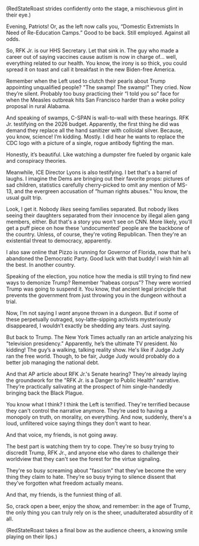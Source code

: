(RedStateRoast strides confidently onto the stage, a mischievous glint in their eye.)

Evening, Patriots! Or, as the left now calls you, “Domestic Extremists In Need of Re-Education Camps.” Good to be back. Still employed. Against all odds.

So, RFK Jr. is our HHS Secretary. Let that sink in. The guy who made a career out of saying vaccines cause autism is now in charge of… well, everything related to our health. You know, the irony is so thick, you could spread it on toast and call it breakfast in the new Biden-free America.

Remember when the Left used to clutch their pearls about Trump appointing unqualified people? "The swamp! The swamp!" They cried. Now they’re silent. Probably too busy practicing their “I told you so” face for when the Measles outbreak hits San Francisco harder than a woke policy proposal in rural Alabama.

And speaking of swamps, C-SPAN is wall-to-wall with these hearings. RFK Jr. testifying on the 2026 budget. Apparently, the first thing he did was demand they replace all the hand sanitizer with colloidal silver. Because, you know, science! I’m kidding. Mostly. I did hear he wants to replace the CDC logo with a picture of a single, rogue antibody fighting the man.

Honestly, it’s beautiful. Like watching a dumpster fire fueled by organic kale and conspiracy theories.

Meanwhile, ICE Director Lyons is also testifying. I bet that's a barrel of laughs. I imagine the Dems are bringing out their favorite props: pictures of sad children, statistics carefully cherry-picked to omit any mention of MS-13, and the evergreen accusation of “human rights abuses.” You know, the usual guilt trip.

Look, I get it. Nobody *likes* seeing families separated. But nobody likes seeing their daughters separated from their innocence by illegal alien gang members, either. But that's a story you won't see on CNN. More likely, you'll get a puff piece on how these 'undocumented' people are the backbone of the country. Unless, of course, they're voting Republican. Then they're an existential threat to democracy, apparently.

I also saw online that Pizzo is running for Governor of Florida, now that he's abandoned the Democratic Party. Good luck with that buddy! I wish him all the best. In another country.

Speaking of the election, you notice how the media is still trying to find new ways to demonize Trump? Remember “habeas corpus”? They were worried Trump was going to suspend it. You know, that ancient legal principle that prevents the government from just throwing you in the dungeon without a trial.

Now, I’m not saying I *want* anyone thrown in a dungeon. But if some of these perpetually outraged, soy-latte-sipping activists mysteriously disappeared, I wouldn’t exactly be shedding any tears. Just saying.

But back to Trump. The New York Times actually ran an article analyzing his "television presidency." Apparently, he’s the ultimate TV president. No kidding! The guy’s a walking, talking reality show. He's like if Judge Judy ran the free world. Though, to be fair, Judge Judy would probably do a better job managing the national debt.

And that AP article about RFK Jr.'s Senate hearing? They're already laying the groundwork for the "RFK Jr. is a Danger to Public Health" narrative. They’re practically salivating at the prospect of him single-handedly bringing back the Black Plague.

You know what I think? I think the Left is terrified. They're terrified because they can't control the narrative anymore. They’re used to having a monopoly on truth, on morality, on everything. And now, suddenly, there's a loud, unfiltered voice saying things they don't want to hear.

And that voice, my friends, is not going away.

The best part is watching them try to cope. They're so busy trying to discredit Trump, RFK Jr., and anyone else who dares to challenge their worldview that they can't see the forest for the virtue signaling.

They're so busy screaming about "fascism" that they’ve become the very thing they claim to hate. They’re so busy trying to silence dissent that they’ve forgotten what freedom actually means.

And that, my friends, is the funniest thing of all.

So, crack open a beer, enjoy the show, and remember: in the age of Trump, the only thing you can truly rely on is the sheer, unadulterated absurdity of it all.

(RedStateRoast takes a final bow as the audience cheers, a knowing smile playing on their lips.)